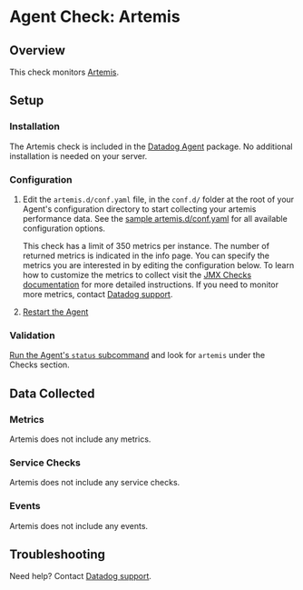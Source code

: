 # Agent Check: Artemis

## Overview

This check monitors [Artemis][1].

## Setup

### Installation

The Artemis check is included in the [Datadog Agent][2] package.
No additional installation is needed on your server.

### Configuration

1. Edit the `artemis.d/conf.yaml` file, in the `conf.d/` folder at the root of your
   Agent's configuration directory to start collecting your artemis performance data.
   See the [sample artemis.d/conf.yaml][2] for all available configuration options.

   This check has a limit of 350 metrics per instance. The number of returned metrics is indicated in the info page.
   You can specify the metrics you are interested in by editing the configuration below.
   To learn how to customize the metrics to collect visit the [JMX Checks documentation][3] for more detailed instructions.
   If you need to monitor more metrics, contact [Datadog support][4].

2. [Restart the Agent][5]

### Validation

[Run the Agent's `status` subcommand][6] and look for `artemis` under the Checks section.

## Data Collected

### Metrics

Artemis does not include any metrics.

### Service Checks

Artemis does not include any service checks.

### Events

Artemis does not include any events.

## Troubleshooting

Need help? Contact [Datadog support][4].


[1]: **LINK_TO_INTEGERATION_SITE**
[2]: https://github.com/DataDog/integrations-core/blob/master/artemis/datadog_checks/artemis/data/conf.yaml.example
[3]: https://docs.datadoghq.com/integrations/java/
[4]: https://docs.datadoghq.com/help/
[5]: https://docs.datadoghq.com/agent/guide/agent-commands/#start-stop-and-restart-the-agent
[6]: https://docs.datadoghq.com/agent/guide/agent-commands/#agent-status-and-information
